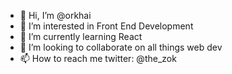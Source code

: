 - 👋 Hi, I’m @orkhai
- 👀 I’m interested in Front End Development
- 🌱 I’m currently learning React
- 💞️ I’m looking to collaborate on all things web dev
- 📫 How to reach me twitter: @the_zok

<!---
orkhai/orkhai is a ✨ special ✨ repository because its `README.md` (this file) appears on your GitHub profile.
You can click the Preview link to take a look at your changes.
--->
